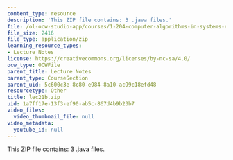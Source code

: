 ```yaml
---
content_type: resource
description: 'This ZIP file contains: 3 .java files.'
file: /ol-ocw-studio-app/courses/1-204-computer-algorithms-in-systems-engineering-spring-2010/1a7ff17e13f3ef90ab5c867d4b9b23b7_lec21b.zip
file_size: 2416
file_type: application/zip
learning_resource_types:
- Lecture Notes
license: https://creativecommons.org/licenses/by-nc-sa/4.0/
ocw_type: OCWFile
parent_title: Lecture Notes
parent_type: CourseSection
parent_uid: 5c600c3e-8c80-e984-8a10-ac99c18efd48
resourcetype: Other
title: lec21b.zip
uid: 1a7ff17e-13f3-ef90-ab5c-867d4b9b23b7
video_files:
  video_thumbnail_file: null
video_metadata:
  youtube_id: null
---
```

This ZIP file contains: 3 .java files.